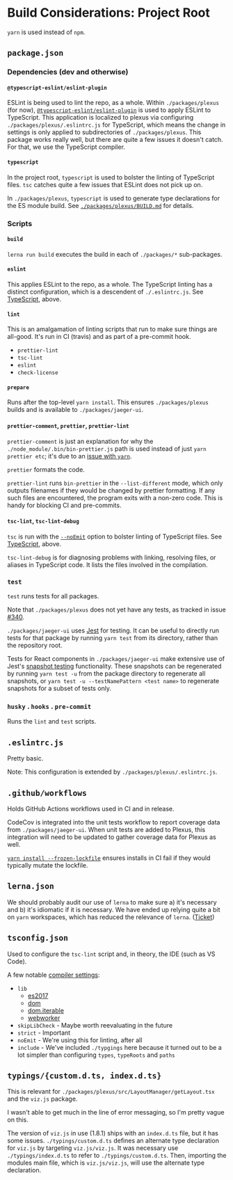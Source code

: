 # Build Considerations: Project Root

`yarn` is used instead of `npm`.

## `package.json`

### Dependencies (dev and otherwise)

#### `@typescript-eslint/eslint-plugin`

ESLint is being used to lint the repo, as a whole. Within `./packages/plexus` (for now), [`@typescript-eslint/eslint-plugin`](https://github.com/typescript-eslint/typescript-eslint/blob/master/packages/eslint-plugin) is used to apply ESLint to TypeScript. This application is localized to plexus via configuring `./packages/plexus/.eslintrc.js` for TypeScript, which means the change in settings is only applied to subdirectories of `./packages/plexus`. This package works really well, but there are quite a few issues it doesn't catch. For that, we use the TypeScript compiler.

#### `typescript`

In the project root, `typescript` is used to bolster the linting of TypeScript files. `tsc` catches quite a few issues that ESLint does not pick up on.

In `./packages/plexus`, `typescript` is used to generate type declarations for the ES module build. See [`./packages/plexus/BUILD.md`](packages/plexus/BUILD.md#typescript---emitdeclarationonly) for details.

### Scripts

#### `build`

`lerna run build` executes the build in each of `./packages/*` sub-packages.

#### `eslint`

This applies ESLint to the repo, as a whole. The TypeScript linting has a distinct configuration, which is a descendent of `./.eslintrc.js`. See [TypeScript](#typescript), above.

#### `lint`

This is an amalgamation of linting scripts that run to make sure things are all-good. It's run in CI (travis) and as part of a pre-commit hook.

- `prettier-lint`
- `tsc-lint`
- `eslint`
- `check-license`

#### `prepare`

Runs after the top-level `yarn install`. This ensures `./packages/plexus` builds and is available to `./packages/jaeger-ui`.

#### `prettier-comment`, `prettier`, `prettier-lint`

`prettier-comment` is just an explanation for why the `./node_module/.bin/bin-prettier.js` path is used instead of just `yarn prettier etc`; it's due to an [issue with `yarn`](https://github.com/yarnpkg/yarn/issues/6300).

`prettier` formats the code.

`prettier-lint` runs `bin-prettier` in the `--list-different` mode, which only outputs filenames if they would be changed by prettier formatting. If any such files are encountered, the program exits with a non-zero code. This is handy for blocking CI and pre-commits.

#### `tsc-lint`, `tsc-lint-debug`

`tsc` is run with the [`--noEmit`](https://www.typescriptlang.org/docs/handbook/compiler-options.html) option to bolster linting of TypeScript files. See [TypeScript](#typescript), above.

`tsc-lint-debug` is for diagnosing problems with linking, resolving files, or aliases in TypeScript code. It lists the files involved in the compilation.

### `test`
`test` runs tests for all packages.

Note that `./packages/plexus` does not yet have any tests, as tracked in issue [#340](https://github.com/jaegertracing/jaeger-ui/issues/340).

`./packages/jaeger-ui` uses [Jest](https://jestjs.io/) for testing. It can be useful to directly run tests for that package by running `yarn test` from its directory, rather than the repository root.

Tests for React components in `./packages/jaeger-ui` make extensive use of Jest's [snapshot testing](https://jestjs.io/docs/28.x/snapshot-testing) functionality. These snapshots can be regenerated by running `yarn test -u` from the package directory to regenerate all snapshots,
or `yarn test -u --testNamePattern <test name>` to regenerate snapshots for a subset of tests only.

### `husky` . `hooks` . `pre-commit`

Runs the `lint` and `test` scripts.

## `.eslintrc.js`

Pretty basic.

Note: This configuration is extended by `./packages/plexus/.eslintrc.js`.

## `.github/workflows`
Holds GitHub Actions workflows used in CI and in release.

CodeCov is integrated into the unit tests workflow to report coverage data from `./packages/jaeger-ui`.
When unit tests are added to Plexus, this integration will need to be updated to gather coverage data for Plexus as well.

[`yarn install --frozen-lockfile`](https://yarnpkg.com/lang/en/docs/cli/install/#toc-yarn-install-frozen-lockfile) ensures installs in CI fail if they would typically mutate the lockfile.

## `lerna.json`

We should probably audit our use of `lerna` to make sure a) it's necessary and b) it's idiomatic if it is necessary. We have ended up relying quite a bit on `yarn` workspaces, which has reduced the relevance of `lerna`. ([Ticket](https://github.com/jaegertracing/jaeger-ui/issues/341))

## `tsconfig.json`

Used to configure the `tsc-lint` script and, in theory, the IDE (such as VS Code).

A few notable [compiler settings](http://www.typescriptlang.org/docs/handbook/compiler-options.html):

- `lib`
  - [es2017](https://github.com/Microsoft/TypeScript/blob/master/lib/lib.es2017.d.ts)
  - [dom](https://github.com/Microsoft/TypeScript/blob/master/lib/lib.dom.d.ts)
  - [dom.iterable](https://github.com/Microsoft/TypeScript/blob/master/lib/lib.dom.iterable.d.ts)
  - [webworker](https://github.com/Microsoft/TypeScript/blob/master/lib/lib.webworker.d.ts)
- `skipLibCheck` - Maybe worth reevaluating in the future
- `strict` - Important
- `noEmit` - We're using this for linting, after all
- `include` - We've included `./typgings` here because it turned out to be a lot simpler than configuring `types`, `typeRoots` and `paths`

## `typings/{custom.d.ts, index.d.ts}`

This is relevant for `./packages/plexus/src/LayoutManager/getLayout.tsx` and the `viz.js` package.

I wasn't able to get much in the line of error messaging, so I'm pretty vague on this.

The version of `viz.js` in use (1.8.1) ships with an `index.d.ts` file, but it has some issues. `./typings/custom.d.ts` defines an alternate type declaration for `viz.js` by targeting `viz.js/viz.js`. It was necessary use `./typings/index.d.ts` to refer to `./typings/custom.d.ts`. Then, importing the modules main file, which is `viz.js/viz.js`, will use the alternate type declaration.
